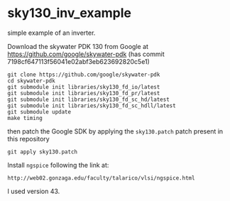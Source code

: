 # sky130_inv_example
simple example of an inverter.

Download the skywater PDK 130 from Google at https://github.com/google/skywater-pdk (has commit 7198cf647113f56041e02abf3eb623692820c5e1)

```
git clone https://github.com/google/skywater-pdk
cd skywater-pdk
git submodule init libraries/sky130_fd_io/latest
git submodule init libraries/sky130_fd_pr/latest
git submodule init libraries/sky130_fd_sc_hd/latest
git submodule init libraries/sky130_fd_sc_hdll/latest
git submodule update
make timing
```

then patch the Google SDK by applying the `sky130.patch` patch present in this repository

```
git apply sky130.patch
```

Install `ngspice` following the link at:

```
http://web02.gonzaga.edu/faculty/talarico/vlsi/ngspice.html
```

I used version 43.

